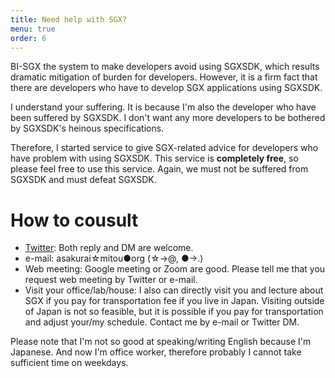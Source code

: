 ```yaml
---
title: Need help with SGX?
menu: true
order: 6
---
```


BI-SGX the system to make developers avoid using SGXSDK, which results dramatic mitigation of burden for developers. However, it is a firm fact that there are developers who have to develop SGX applications using SGXSDK.  

I understand your suffering. It is because I'm also the developer who have been suffered by SGXSDK. I don't want any more developers to be bothered by SGXSDK's heinous specifications.  

Therefore, I started service to give SGX-related advice for developers who have problem with using SGXSDK. This service is **completely free**, so please feel free to use this service. Again, we must not be suffered from SGXSDK and must defeat SGXSDK.  

# How to cousult
* [Twitter](https://twitter.com/dd_cliffford): Both reply and DM are welcome.
* e-mail: asakurai☆mitou●org (☆->@, ●->.)
* Web meeting: Google meeting or Zoom are good. Please tell me that you request web meeting by Twitter or e-mail.
* Visit your office/lab/house: I also can directly visit you and lecture about SGX if you pay for transportation fee if you live in Japan. Visiting outside of Japan is not so feasible, but it is possible if you pay for transportation and adjust your/my schedule. Contact me by e-mail or Twitter DM.


Please note that I'm not so good at speaking/writing English because I'm Japanese. And now I'm office worker, therefore probably I cannot take sufficient time on weekdays.
